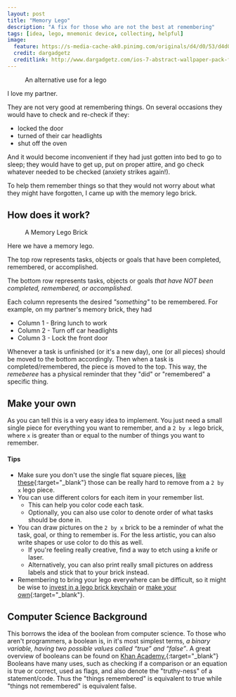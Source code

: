 ```yaml
---
layout: post
title: "Memory Lego"
description: "A fix for those who are not the best at remembering"
tags: [idea, lego, mnemonic device, collecting, helpful] 
image:
  feature: https://s-media-cache-ak0.pinimg.com/originals/d4/d0/53/d4d053590874b35f1002edf5836dca47.png
  credit: dargadgetz
  creditlink: http://www.dargadgetz.com/ios-7-abstract-wallpaper-pack-for-iphone-5-and-ipod-touch-retina/
---
```

<figure>
	<img src="https://s-media-cache-ak0.pinimg.com/originals/be/07/aa/be07aa3233c8ad19469d2e67bcf41cc0.png" alt="">
	<figcaption>An alternative use for a lego</figcaption>
</figure>

I love my partner. 

They are not very good at remembering things. On several occasions they would have to check and re-check if they:
* locked the door
* turned of their car headlights
* shut off the oven

And it would become inconvenient if they had just gotten into bed to go to sleep; they would have to get up, put on proper attire, and go check whatever needed to be checked (anxiety strikes again!).

To help them remember things so that they would not worry about what they might have forgotten, I came up with the memory lego brick.

## How does it work?
<figure>
	<img src="https://s-media-cache-ak0.pinimg.com/originals/3b/36/ea/3b36eac458cfb52de974bd9663e2e9b7.png" alt="">
	<figcaption>A Memory Lego Brick</figcaption>
</figure>

Here we have a memory lego. 

The top row represents tasks, objects or goals that have been completed, remembered, or accomplished. 

The bottom row represents tasks, objects or goals _that have NOT been completed, remembered, or accomplished_. 

Each column represents the desired _"something"_ to be remembered. For example, on my partner's memory brick, they had 
* Column 1 - Bring lunch to work
* Column 2 - Turn off car headlights
* Column 3 - Lock the front door

Whenever a task is unfinished (or it's a new day), one (or all pieces) should be moved to the bottom accordingly. Then when a task is completed/remembered, the piece is moved to the top. This way, the _remeberee_ has a physical reminder that they "did" or "remembered" a specific thing. 

## Make your own
As you can tell this is a very easy idea to implement. You just need a small single piece for everything you want to remember, and a `2 by x` lego brick, where `x` is greater than or equal to the number of things you want to remember.

#### Tips
* Make sure you don't use the single flat square pieces, [like these](https://s-media-cache-ak0.pinimg.com/originals/89/d3/b5/89d3b5185ef8f0e0e1519c849d0577da.jpg){:target="_blank"} those can be really hard to remove from a `2 by x` lego piece.
* You can use different colors for each item in your remember list. 
    * This can help you color code each task.
    * Optionally, you can also use color to denote order of what tasks should be done in.
* You can draw pictures on the `2 by x` brick to be a reminder of what the task, goal, or thing to remember is. For the less artistic, you can also write shapes or use color to do this as well.
    * If you're feeling really creative, find a way to etch using a knife or laser.
    * Alternatively, you can also print really small pictures on address labels and stick that to your brick instead.
* Remembering to bring your lego everywhere can be difficult, so it might be wise to [invest in a lego brick keychain](https://shop.lego.com/en-US/LEGO-Red-Brick-Key-Chain-850154) or [make your own](https://www.etsy.com/listing/246969279/lego-brick-keychain-kit-ready-to){:target="_blank"}.

## Computer Science Background
This borrows the idea of the boolean from computer science. To those who aren't programmers, a boolean is, in it's most simplest terms, _a binary variable, having two possible values called “true” and “false”_. A great overview of booleans can be found on [Khan Academy.](https://www.khanacademy.org/computing/computer-programming/programming/logic-if-statements/p/booleans){:target="_blank"} Booleans have many uses, such as checking if a comparison or an equation is true or correct, used as flags, and also denote the "truthy-ness" of a statement/code. Thus the "things remembered" is equivalent to true while "things not remembered" is equivalent false.